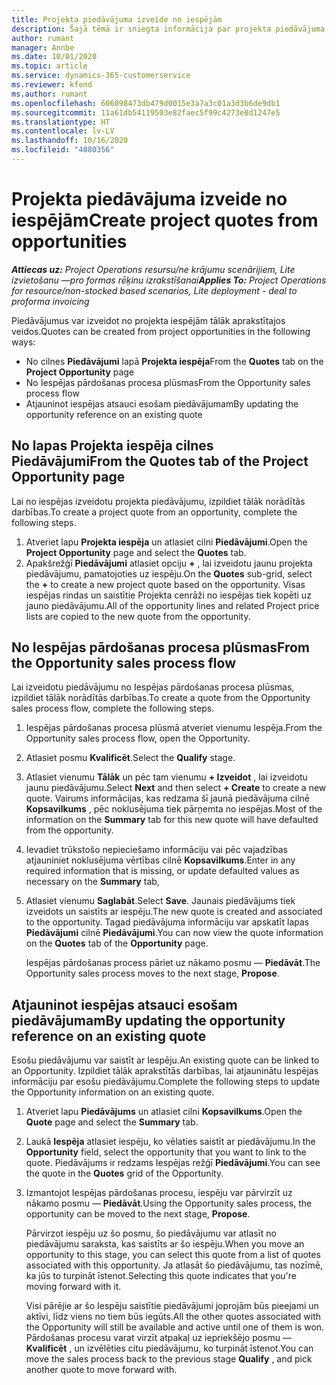 ```yaml
---
title: Projekta piedāvājuma izveide no iespējām
description: Šajā tēmā ir sniegta informācija par projekta piedāvājuma izveidi no iespējas.
author: rumant
manager: Annbe
ms.date: 10/01/2020
ms.topic: article
ms.service: dynamics-365-customerservice
ms.reviewer: kfend
ms.author: rumant
ms.openlocfilehash: 606098473db479d0015e3a7a3c01a3d3b6de9db1
ms.sourcegitcommit: 11a61db54119503e82faec5f99c4273e8d1247e5
ms.translationtype: HT
ms.contentlocale: lv-LV
ms.lasthandoff: 10/16/2020
ms.locfileid: "4080356"
---
```

# <a name="create-project-quotes-from-opportunities"></a><span data-ttu-id="77b3e-103">Projekta piedāvājuma izveide no iespējām</span><span class="sxs-lookup"><span data-stu-id="77b3e-103">Create project quotes from opportunities</span></span>

<span data-ttu-id="77b3e-104">_**Attiecas uz:** Project Operations resursu/ne krājumu scenārijiem, Lite izvietošanu —pro formas rēķinu izrakstīšanai_</span><span class="sxs-lookup"><span data-stu-id="77b3e-104">_**Applies To:** Project Operations for resource/non-stocked based scenarios, Lite deployment - deal to proforma invoicing_</span></span>

<span data-ttu-id="77b3e-105">Piedāvājumus var izveidot no projekta iespējām tālāk aprakstītajos veidos.</span><span class="sxs-lookup"><span data-stu-id="77b3e-105">Quotes can be created from project opportunities in the following ways:</span></span>

- <span data-ttu-id="77b3e-106">No cilnes **Piedāvājumi** lapā **Projekta iespēja**</span><span class="sxs-lookup"><span data-stu-id="77b3e-106">From the **Quotes** tab on the **Project Opportunity** page</span></span>
- <span data-ttu-id="77b3e-107">No Iespējas pārdošanas procesa plūsmas</span><span class="sxs-lookup"><span data-stu-id="77b3e-107">From the Opportunity sales process flow</span></span>
- <span data-ttu-id="77b3e-108">Atjauninot iespējas atsauci esošam piedāvājumam</span><span class="sxs-lookup"><span data-stu-id="77b3e-108">By updating the opportunity reference on an existing quote</span></span>

## <a name="from-the-quotes-tab-of-the-project-opportunity-page"></a><span data-ttu-id="77b3e-109">No lapas Projekta iespēja cilnes Piedāvājumi</span><span class="sxs-lookup"><span data-stu-id="77b3e-109">From the Quotes tab of the Project Opportunity page</span></span>

<span data-ttu-id="77b3e-110">Lai no iespējas izveidotu projekta piedāvājumu, izpildiet tālāk norādītās darbības.</span><span class="sxs-lookup"><span data-stu-id="77b3e-110">To create a project quote from an opportunity, complete the following steps.</span></span>

1. <span data-ttu-id="77b3e-111">Atveriet lapu **Projekta iespēja** un atlasiet cilni **Piedāvājumi**.</span><span class="sxs-lookup"><span data-stu-id="77b3e-111">Open the **Project Opportunity** page and select the **Quotes** tab.</span></span> 
2. <span data-ttu-id="77b3e-112">Apakšrežģī **Piedāvājumi** atlasiet opciju **+** , lai izveidotu jaunu projekta piedāvājumu, pamatojoties uz iespēju.</span><span class="sxs-lookup"><span data-stu-id="77b3e-112">On the **Quotes** sub-grid, select the **+** to create a new project quote based on the opportunity.</span></span> <span data-ttu-id="77b3e-113">Visas iespējas rindas un saistītie Projekta cenrāži no iespējas tiek kopēti uz jauno piedāvājumu.</span><span class="sxs-lookup"><span data-stu-id="77b3e-113">All of the opportunity lines and related Project price lists are copied to the new quote from the opportunity.</span></span>

## <a name="from-the-opportunity-sales-process-flow"></a><span data-ttu-id="77b3e-114">No Iespējas pārdošanas procesa plūsmas</span><span class="sxs-lookup"><span data-stu-id="77b3e-114">From the Opportunity sales process flow</span></span>

<span data-ttu-id="77b3e-115">Lai izveidotu piedāvājumu no Iespējas pārdošanas procesa plūsmas, izpildiet tālāk norādītās darbības.</span><span class="sxs-lookup"><span data-stu-id="77b3e-115">To create a quote from the Opportunity sales process flow, complete the following steps.</span></span>

1. <span data-ttu-id="77b3e-116">Iespējas pārdošanas procesa plūsmā atveriet vienumu Iespēja.</span><span class="sxs-lookup"><span data-stu-id="77b3e-116">From the Opportunity sales process flow, open the Opportunity.</span></span>
2. <span data-ttu-id="77b3e-117">Atlasiet posmu **Kvalificēt**.</span><span class="sxs-lookup"><span data-stu-id="77b3e-117">Select the **Qualify** stage.</span></span> 
3. <span data-ttu-id="77b3e-118">Atlasiet vienumu **Tālāk** un pēc tam vienumu **+ Izveidot** , lai izveidotu jaunu piedāvājumu.</span><span class="sxs-lookup"><span data-stu-id="77b3e-118">Select **Next** and then select **+ Create** to create a new quote.</span></span> <span data-ttu-id="77b3e-119">Vairums informācijas, kas redzama šī jaunā piedāvājuma cilnē **Kopsavilkums** , pēc noklusējuma tiek pārņemta no iespējas.</span><span class="sxs-lookup"><span data-stu-id="77b3e-119">Most of the information on the **Summary** tab for this new quote will have defaulted from the opportunity.</span></span> 
4. <span data-ttu-id="77b3e-120">Ievadiet trūkstošo nepieciešamo informāciju vai pēc vajadzības atjauniniet noklusējuma vērtības cilnē **Kopsavilkums**.</span><span class="sxs-lookup"><span data-stu-id="77b3e-120">Enter in any required information that is missing, or update defaulted values as necessary on the **Summary** tab,</span></span>
5. <span data-ttu-id="77b3e-121">Atlasiet vienumu **Saglabāt**.</span><span class="sxs-lookup"><span data-stu-id="77b3e-121">Select **Save**.</span></span> <span data-ttu-id="77b3e-122">Jaunais piedāvājums tiek izveidots un saistīts ar iespēju.</span><span class="sxs-lookup"><span data-stu-id="77b3e-122">The new quote is created and associated to the opportunity.</span></span> <span data-ttu-id="77b3e-123">Tagad piedāvājuma informāciju var apskatīt lapas **Piedāvājumi** cilnē **Piedāvājumi**.</span><span class="sxs-lookup"><span data-stu-id="77b3e-123">You can now view the quote information on the **Quotes** tab of the **Opportunity** page.</span></span> 

   <span data-ttu-id="77b3e-124">Iespējas pārdošanas process pāriet uz nākamo posmu — **Piedāvāt**.</span><span class="sxs-lookup"><span data-stu-id="77b3e-124">The Opportunity sales process moves to the next stage, **Propose**.</span></span>


## <a name="by-updating-the-opportunity-reference-on-an-existing-quote"></a><span data-ttu-id="77b3e-125">Atjauninot iespējas atsauci esošam piedāvājumam</span><span class="sxs-lookup"><span data-stu-id="77b3e-125">By updating the opportunity reference on an existing quote</span></span>

<span data-ttu-id="77b3e-126">Esošu piedāvājumu var saistīt ar Iespēju.</span><span class="sxs-lookup"><span data-stu-id="77b3e-126">An existing quote can be linked to an Opportunity.</span></span> <span data-ttu-id="77b3e-127">Izpildiet tālāk aprakstītās darbības, lai atjauninātu Iespējas informāciju par esošu piedāvājumu.</span><span class="sxs-lookup"><span data-stu-id="77b3e-127">Complete the following steps to update the Opportunity information on an existing quote.</span></span>

1. <span data-ttu-id="77b3e-128">Atveriet lapu **Piedāvājums** un atlasiet cilni **Kopsavilkums**.</span><span class="sxs-lookup"><span data-stu-id="77b3e-128">Open the **Quote** page and select the **Summary** tab.</span></span>
2. <span data-ttu-id="77b3e-129">Laukā **Iespēja** atlasiet iespēju, ko vēlaties saistīt ar piedāvājumu.</span><span class="sxs-lookup"><span data-stu-id="77b3e-129">In the **Opportunity** field, select the opportunity that you want to link to the quote.</span></span> <span data-ttu-id="77b3e-130">Piedāvājums ir redzams Iespējas režģī **Piedāvājumi**.</span><span class="sxs-lookup"><span data-stu-id="77b3e-130">You can see the quote in the **Quotes** grid of the Opportunity.</span></span> 
3. <span data-ttu-id="77b3e-131">Izmantojot Iespējas pārdošanas procesu, iespēju var pārvirzīt uz nākamo posmu — **Piedāvāt**.</span><span class="sxs-lookup"><span data-stu-id="77b3e-131">Using the Opportunity sales process, the opportunity can be moved to the next stage, **Propose**.</span></span> 

   <span data-ttu-id="77b3e-132">Pārvirzot iespēju uz šo posmu, šo piedāvājumu var atlasīt no piedāvājumu saraksta, kas saistīts ar šo iespēju.</span><span class="sxs-lookup"><span data-stu-id="77b3e-132">When you move an opportunity to this stage, you can select this quote from a list of quotes associated with this opportunity.</span></span> <span data-ttu-id="77b3e-133">Ja atlasāt šo piedāvājumu, tas nozīmē, ka jūs to turpināt īstenot.</span><span class="sxs-lookup"><span data-stu-id="77b3e-133">Selecting this quote indicates that you're moving forward with it.</span></span>

   <span data-ttu-id="77b3e-134">Visi pārējie ar šo Iespēju saistītie piedāvājumi joprojām būs pieejami un aktīvi, līdz viens no tiem būs iegūts.</span><span class="sxs-lookup"><span data-stu-id="77b3e-134">All the other quotes associated with the Opportunity will still be available and active until one of them is won.</span></span> <span data-ttu-id="77b3e-135">Pārdošanas procesu varat virzīt atpakaļ uz iepriekšējo posmu — **Kvalificēt** , un izvēlēties citu piedāvājumu, ko turpināt īstenot.</span><span class="sxs-lookup"><span data-stu-id="77b3e-135">You can move the sales process back to the previous stage **Qualify** , and pick another quote to move forward with.</span></span>
